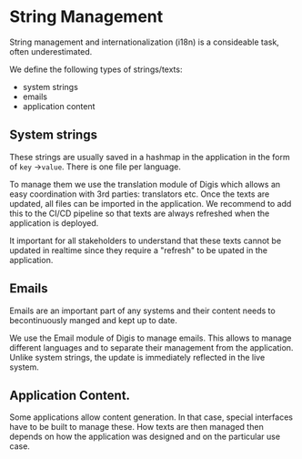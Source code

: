 # String Management

String management and internationalization (i18n) is a consideable task, often underestimated.

We define the following types of strings/texts:

* system strings
* emails
* application content

## System strings

These strings are usually saved in a hashmap in the application in the form of `key` ->`value`.
There is one file per language.

To manage them we use the translation module of Digis which allows an easy coordination with 3rd parties: translators etc.
Once the texts are updated, all files can be imported in the application. We recommend to add this to the CI/CD pipeline so that texts are always refreshed when the application is deployed.

It important for all stakeholders to understand that these texts cannot be updated in realtime since they require a "refresh" to be upated in the application.

## Emails

Emails are an important part of any systems and their content needs to becontinuously manged and kept up to date.

We use the Email module of Digis to manage emails. This allows to manage different languages and to separate their management from the application. Unlike system strings, the update is immediately reflected in the live system.

## Application Content.

Some applications allow content generation. In that case, special interfaces have to be built to manage these. How texts are then managed then depends on how the application was designed and on the particular use case.
